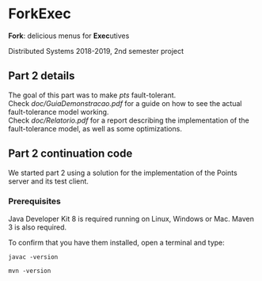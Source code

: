 # ForkExec

**Fork**: delicious menus for **Exec**utives

Distributed Systems 2018-2019, 2nd semester project

## Part 2 details

The goal of this part was to make _pts_ fault-tolerant.  
Check _doc/GuiaDemonstracao.pdf_ for a guide on how to see the actual fault-tolerance model working.  
Check _doc/Relatorio.pdf_ for a report describing the implementation of the fault-tolerance model, as well as some optimizations.  


## Part 2 continuation code

We started part 2 using  a solution for the implementation of the Points server and its test client.


### Prerequisites

Java Developer Kit 8 is required running on Linux, Windows or Mac.
Maven 3 is also required.

To confirm that you have them installed, open a terminal and type:

```
javac -version

mvn -version
```
